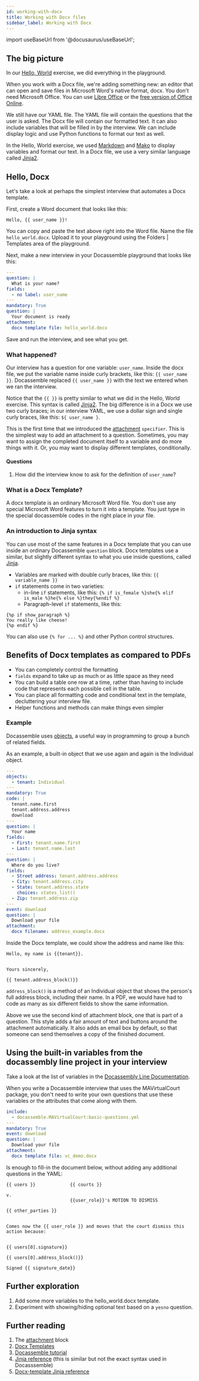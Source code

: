```yaml
---
id: working-with-docx
title: Working with Docx files
sidebar_label: Working with Docx
---
```

import useBaseUrl from '@docusaurus/useBaseUrl';

## The big picture

In our [Hello, World](classes/hello-world.md) exercise, we did everything in the
playground.

When you work with a Docx file, we're adding something new: an editor that can
open and save files in Microsoft Word's native format, docx. You don't need
Microsoft Office. You can use [Libre Office](https://www.libreoffice.org/) or
the [free version of Office
Online](https://www.microsoft.com/en-us/microsoft-365/free-office-online-for-the-web).

We still have our YAML file. The YAML file will contain the questions that the
user is asked. The Docx file will contain our formatted text. It can also
include variables that will be filled in by the interview. We can include
display logic and use Python functions to format our text as well.

In the Hello, World exercise, we used [Markdown](markdown.md) and
[Mako](mako.md) to display variables and format our text. In a Docx file, we use
a very similar language called [Jinja2](jinja2.md).

## Hello, Docx

Let's take a look at perhaps the simplest interview that automates a Docx template.

First, create a Word document that looks like this:

```
Hello, {{ user_name }}!
```

You can copy and paste the text above right into the Word file. Name the file
`hello_world.docx`. Upload it to your playground using the Folders | Templates
area of the playground.

Next, make a new interview in your Docassemble playground that looks like this:

```yaml
---
question: |
  What is your name?
fields:
  - no label: user_name
---
mandatory: True
question: |
  Your document is ready
attachment:
  docx template file: hello_world.docx
```

Save and run the interview, and see what you get.

### What happened?

Our interview has a question for one variable: `user_name`. Inside the docx
file, we put the variable name inside curly brackets, like this: `{{ user_name }}`.
Docassemble replaced `{{ user_name }}` with the text we entered when we ran the interview.

Notice that the `{{ }}` is pretty similar to what we did in the Hello, World exercise.
This syntax is called [Jinja2](jinja2.md). The big difference is in a Docx we use two curly
braces; in our interview YAML, we use a dollar sign and single curly braces, 
like this: `${ user_name }`.

This is the first time that we introduced the 
[attachment](https://docassemble.org/docs/documents.html#attachment) `specifier`.
This is the simplest way to add an attachment to a question. Sometimes, you may
want to assign the completed document itself to a variable and do more things with it.
Or, you may want to display different templates, conditionally.

#### Questions

1. How did the interview know to ask for the definition of `user_name`?

### What is a Docx Template?

A docx template is an ordinary Microsoft Word file. You don't use any special
Microsoft Word features to turn it into a template. You just type in the special
docassemble codes in the right place in your file.

### An introduction to Jinja syntax

You can use most of the same features in a Docx template that you can use
inside an ordinary Docassemble `question` block. Docx templates use a similar,
but slightly different syntax to what you use inside questions, called 
[Jinja](jinja2.md).

* Variables are marked with double curly braces, like this: `{{ variable_name }}`
* `if` statements come in two varieties:
    * in-line `if` statements, like this: 
    `{% if is_female %}she{% elif is_male %}he{% else %}they{%endif %}`
    * Paragraph-level `if` statements, like this:
```
{%p if show_paragraph %}
You really like cheese!
{%p endif %}
```

You can also use `{% for ... %}` and other Python control structures.

## Benefits of Docx templates as compared to PDFs

* You can completely control the formatting
* `fields` expand to take up as much or as little space as they need
* You can build a table one row at a time, rather than having to
  include code that represents each possible cell in the table.
* You can place all formatting code and conditional text in the template,
  decluttering your interview file.  
* Helper functions and methods can make things even simpler

### Example

Docassemble uses [objects](practical-guide-docassemble/object-oriented-programming.md),
a useful way in programming to group a bunch of related fields.

As an example, a built-in object that we use again and again is the
Individual object.

```yaml
---
objects:
  - tenant: Individual
---
mandatory: True
code: |
  tenant.name.first
  tenant.address.address
  download
---
question: |
  Your name
fields:
  - First: tenant.name.first
  - Last: tenant.name.last
---
question: |
  Where do you live?
fields:
  - Street address: tenant.address.address
  - City: tenant.address.city
  - State: tenant.address.state
    choices: states_list()
  - Zip: tenant.address.zip
---
event: download
question: |
  Download your file
attachment: 
  docx filename: address_example.docx
```

Inside the Docx template, we could show the address and name like this:

```
Hello, my name is {{tenant}}.

 
Yours sincerely,

{{ tenant.address_block()}}
```

`address_block()` is a method of an Individual object that shows the person's full
address block, including their name. In a PDF, we would have had to code as many
as six different fields to show the same information.

Above we use the second kind of attachment block, one that is part of a question. This style
adds a fair amount of text and buttons around the attachment automatically. It also adds
an email box by default, so that someone can send themselves a copy of the finished document.

## Using the built-in variables from the docassembly line project in your interview

Take a look at the list of variables in the [Docassembly Line Documentation](https://github.com/SuffolkLITLab/doc-assembly-line/blob/master/internal_object_names.md).

When you write a Docassemble interview that uses the MAVirtualCourt package,
you don't need to write your own questions that use these variables or the
attributes that come along with them.

```yaml
include:
  - docassemble.MAVirtualCourt:basic-questions.yml
---
mandatory: True
event: download
question: |
  Download your file
attachment: 
  docx template file: vc_demo.docx
```

Is enough to fill-in the document below, without adding any additional questions in the YAML:

```
{{ users }}             {{ courts }}

v.
                        {{user_role}}'s MOTION TO DISMISS

{{ other_parties }}


Comes now the {{ user_role }} and moves that the court dismiss this action because:


{{ users[0].signature}}

{{ users[0].address_block()}}

Signed {{ signature_date}}
```

## Further exploration

1. Add some more variables to the hello_world.docx template.
1. Experiment with showing/hiding optional text based on a `yesno` question.

## Further reading

1. The [attachment](https://docassemble.org/docs/documents.html#attachment) block
1. [Docx Templates](https://docassemble.org/docs/documents.html#docx%20template%20file)
1. [Docassemble tutorial](https://docassemble.org/docs/helloworld.html)
1. [Jinja reference](https://jinja.palletsprojects.com/en/2.11.x/) (this is
   similar but not the exact syntax used in Docasssemble)
1. [Docx-template Jinja reference](https://docxtpl.readthedocs.io/en/latest/#jinja2-like-syntax)